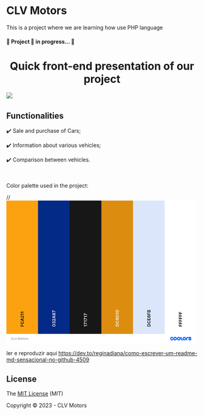 
<h1 align="justify">
  CLV Motors 
</h1>

<p align="justify"> 
  This is a project where we are learning how use PHP language 
</p>
<h4 align="justify"> 
  🚧  Project 🚀 in progress...  🚧
<h4></h4>

<h1 align="center">
  Quick front-end presentation of our project  
</h1>

<img align="justify" src="CLVPitch.gif">

## Functionalities

:heavy_check_mark: Sale and purchase of Cars;

:heavy_check_mark: Information about various vehicles;

:heavy_check_mark: Comparison between vehicles.

</br>

<p align="justify"> 
  Color palette used in the project:
</p>
//
<img align="justify" width="500" src="CLVMotors_Paleta.png">

ler e reproduzir aqui
https://dev.to/reginadiana/como-escrever-um-readme-md-sensacional-no-github-4509

## License

The [MIT License](LICENSE) (MIT)

Copyright :copyright: 2023 - CLV Motors

